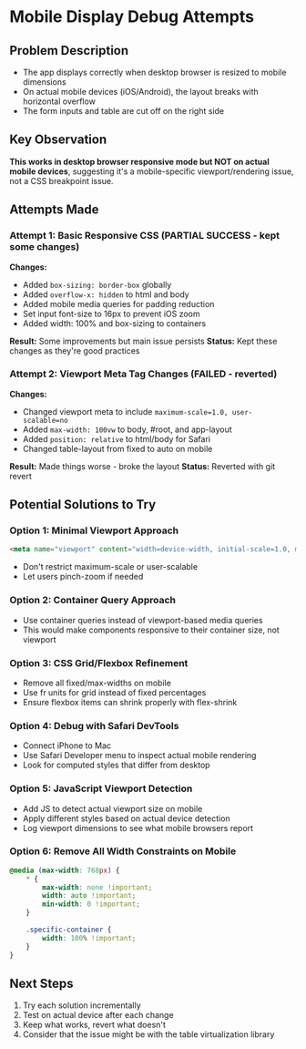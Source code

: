 # Mobile Display Debug Attempts

## Problem Description
- The app displays correctly when desktop browser is resized to mobile dimensions
- On actual mobile devices (iOS/Android), the layout breaks with horizontal overflow
- The form inputs and table are cut off on the right side

## Key Observation
**This works in desktop browser responsive mode but NOT on actual mobile devices**, suggesting it's a mobile-specific viewport/rendering issue, not a CSS breakpoint issue.

## Attempts Made

### Attempt 1: Basic Responsive CSS (PARTIAL SUCCESS - kept some changes)
**Changes:**
- Added `box-sizing: border-box` globally
- Added `overflow-x: hidden` to html and body
- Added mobile media queries for padding reduction
- Set input font-size to 16px to prevent iOS zoom
- Added width: 100% and box-sizing to containers

**Result:** Some improvements but main issue persists
**Status:** Kept these changes as they're good practices

### Attempt 2: Viewport Meta Tag Changes (FAILED - reverted)
**Changes:**
- Changed viewport meta to include `maximum-scale=1.0, user-scalable=no`
- Added `max-width: 100vw` to body, #root, and app-layout
- Added `position: relative` to html/body for Safari
- Changed table-layout from fixed to auto on mobile

**Result:** Made things worse - broke the layout
**Status:** Reverted with git revert

## Potential Solutions to Try

### Option 1: Minimal Viewport Approach
```html
<meta name="viewport" content="width=device-width, initial-scale=1.0, minimum-scale=1.0">
```
- Don't restrict maximum-scale or user-scalable
- Let users pinch-zoom if needed

### Option 2: Container Query Approach
- Use container queries instead of viewport-based media queries
- This would make components responsive to their container size, not viewport

### Option 3: CSS Grid/Flexbox Refinement
- Remove all fixed/max-widths on mobile
- Use fr units for grid instead of fixed percentages
- Ensure flexbox items can shrink properly with flex-shrink

### Option 4: Debug with Safari DevTools
- Connect iPhone to Mac
- Use Safari Developer menu to inspect actual mobile rendering
- Look for computed styles that differ from desktop

### Option 5: JavaScript Viewport Detection
- Add JS to detect actual viewport size on mobile
- Apply different styles based on actual device detection
- Log viewport dimensions to see what mobile browsers report

### Option 6: Remove All Width Constraints on Mobile
```css
@media (max-width: 768px) {
    * {
        max-width: none !important;
        width: auto !important;
        min-width: 0 !important;
    }
    
    .specific-container {
        width: 100% !important;
    }
}
```

## Next Steps
1. Try each solution incrementally
2. Test on actual device after each change
3. Keep what works, revert what doesn't
4. Consider that the issue might be with the table virtualization library